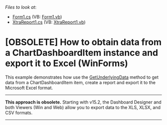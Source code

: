 <!-- default file list -->
*Files to look at*:

* [Form1.cs](./CS/NewProject/Form1.cs) (VB: [Form1.vb](./VB/NewProject/Form1.vb))
* [XtraReport1.cs](./CS/NewProject/XtraReport1.cs) (VB: [XtraReport1.vb](./VB/NewProject/XtraReport1.vb))
<!-- default file list end -->
# [OBSOLETE] How to obtain data from a ChartDashboardItem instance and export it to Excel (WinForms)


This example demonstrates how use the [GetUnderlyingData](https://docs.devexpress.com/Dashboard/DevExpress.DashboardWin.DashboardViewer.GetUnderlyingData.overloads) method to get data from a ChartDashboardItem item, create a report and export it to the Microsoft Excel format. 

---
**This approach is obsolete.** Starting with v15.2, the Dashboard Designer and both Viewers (Win and Web) allow you to export data to the XLS, XLSX, and CSV formats.

---
